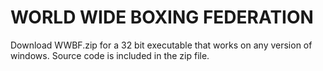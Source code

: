 # WORLD WIDE BOXING FEDERATION
Download WWBF.zip for a 32 bit executable that works on any version of windows. 
Source code is included in the zip file.
